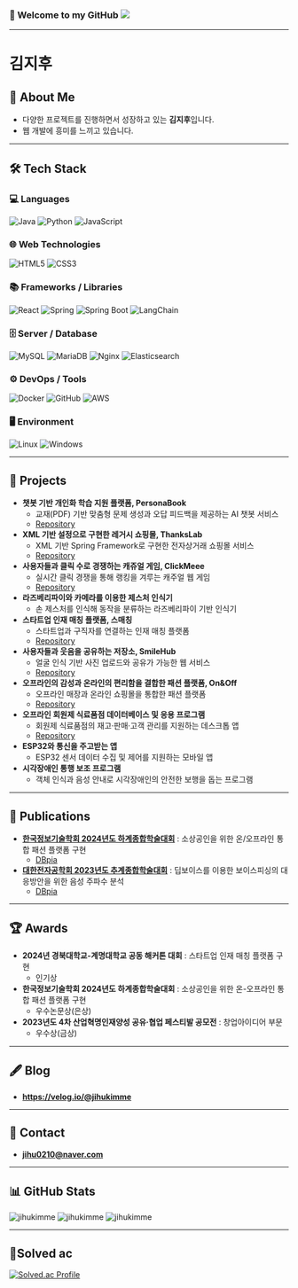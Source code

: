 ### 👋 Welcome to my GitHub ![](https://komarev.com/ghpvc/?username=jihukimme&label=Profile%20views&color=af4bf1&style=flat) 

---

# 김지후 

## 📌 About Me

- 다양한 프로젝트를 진행하면서 성장하고 있는 **김지후**입니다.
- 웹 개발에 흥미를 느끼고 있습니다.

---

## 🛠 Tech Stack

### 💻 Languages
![Java](https://img.shields.io/badge/java-007396?style=for-the-badge&logo=java&logoColor=white) 
![Python](https://img.shields.io/badge/python-3776AB?style=for-the-badge&logo=python&logoColor=white)
![JavaScript](https://img.shields.io/badge/javascript-F7DF1E?style=for-the-badge&logo=javascript&logoColor=black)

### 🌐 Web Technologies
![HTML5](https://img.shields.io/badge/html5-E34F26?style=for-the-badge&logo=html5&logoColor=white)
![CSS3](https://img.shields.io/badge/css-1572B6?style=for-the-badge&logo=css3&logoColor=white)

### 📚 Frameworks / Libraries
![React](https://img.shields.io/badge/react-61DAFB?style=for-the-badge&logo=react&logoColor=black)
![Spring](https://img.shields.io/badge/spring-6DB33F?style=for-the-badge&logo=spring&logoColor=white)
![Spring Boot](https://img.shields.io/badge/springboot-6DB33F?style=for-the-badge&logo=springboot&logoColor=white)
![LangChain](https://img.shields.io/badge/langchain-1A1A1A?style=for-the-badge&logo=chainlink&logoColor=white)

### 🗄 Server / Database
![MySQL](https://img.shields.io/badge/mysql-4479A1?style=for-the-badge&logo=mysql&logoColor=white)
![MariaDB](https://img.shields.io/badge/mariadb-003545?style=for-the-badge&logo=mariadb&logoColor=white)
![Nginx](https://img.shields.io/badge/nginx-009639?style=for-the-badge&logo=nginx&logoColor=white)
![Elasticsearch](https://img.shields.io/badge/elasticsearch-005571?style=for-the-badge&logo=elasticsearch&logoColor=white)

### ⚙ DevOps / Tools
![Docker](https://img.shields.io/badge/docker-2496ED?style=for-the-badge&logo=docker&logoColor=white)
![GitHub](https://img.shields.io/badge/github-181717?style=for-the-badge&logo=github&logoColor=white)
![AWS](https://img.shields.io/badge/aws-232F3E?style=for-the-badge&logo=amazonaws&logoColor=white)

### 🖥 Environment
![Linux](https://img.shields.io/badge/linux-FCC624?style=for-the-badge&logo=linux&logoColor=black)
![Windows](https://img.shields.io/badge/windows-0078D6?style=for-the-badge&logo=windows&logoColor=white)

---

## 💼 Projects

- **챗봇 기반 개인화 학습 지원 플랫폼, PersonaBook**  
  - 교재(PDF) 기반 맞춤형 문제 생성과 오답 피드백을 제공하는 AI 챗봇 서비스  
  - [Repository](https://github.com/PersonaBook)
- **XML 기반 설정으로 구현한 레거시 쇼핑몰, ThanksLab**  
  - XML 기반 Spring Framework로 구현한 전자상거래 쇼핑몰 서비스  
  - [Repository](https://github.com/THANKSRAP)
- **사용자들과 클릭 수로 경쟁하는 캐쥬얼 게임, ClickMeee**  
  - 실시간 클릭 경쟁을 통해 랭킹을 겨루는 캐주얼 웹 게임  
  - [Repository](https://github.com/ClickMeee)
- **라즈베리파이와 카메라를 이용한 제스처 인식기**  
  - 손 제스처를 인식해 동작을 분류하는 라즈베리파이 기반 인식기
- **스타트업 인재 매칭 플랫폼, 스매칭**  
  - 스타트업과 구직자를 연결하는 인재 매칭 플랫폼  
  - [Repository](https://github.com/WARA-United/Venture-Startup-Hackathon)
- **사용자들과 웃음을 공유하는 저장소, SmileHub**  
  - 얼굴 인식 기반 사진 업로드와 공유가 가능한 웹 서비스  
  - [Repository](https://github.com/MangoWafflee)
- **오프라인의 감성과 온라인의 편리함을 결합한 패션 플랫폼, On&Off**  
  - 오프라인 매장과 온라인 쇼핑몰을 통합한 패션 플랫폼  
  - [Repository](https://github.com/TEAM-WARA/ON-OFF)
- **오프라인 회원제 식료품점 데이터베이스 및 응용 프로그램**  
  - 회원제 식료품점의 재고·판매·고객 관리를 지원하는 데스크톱 앱  
  - [Repository](https://github.com/jihukimme/DataBaseProgramming_FinalProject)
- **ESP32와 통신을 주고받는 앱**  
  - ESP32 센서 데이터 수집 및 제어를 지원하는 모바일 앱
- **시각장애인 통행 보조 프로그램**  
  - 객체 인식과 음성 안내로 시각장애인의 안전한 보행을 돕는 프로그램

---

## 📜 Publications

- **[한국정보기술학회 2024년도 하계종합학술대회](https://ki-it.or.kr/conference/2024)** : 소상공인을 위한 온/오프라인 통합 패션 플랫폼 구현  
  - [DBpia](https://www.dbpia.co.kr/journal/articleDetail?nodeId=NODE11825721)
- **[대한전자공학회 2023년도 추계종합학술대회](https://conf.theieie.org/2023f/)** : 딥보이스를 이용한 보이스피싱의 대응방안을 위한 음성 주파수 분석  
  - [DBpia](https://www.dbpia.co.kr/journal/articleDetail?nodeId=NODE11701410)
  
---

## 🏆 Awards

- **2024년 경북대학교-계명대학교 공동 해커톤 대회** : 스타트업 인재 매칭 플랫폼 구현
  - 인기상
- **한국정보기술학회 2024년도 하계종합학술대회** : 소상공인을 위한 온-오프라인 통합 패션 플랫폼 구현
  - 우수논문상(은상)
- **2023년도 4차 산업혁명인재양성 공유·협업 페스티발 공모전** : 창업아이디어 부문
  - 우수상(금상)
 
---

## 🖋 Blog

- **https://velog.io/@jihukimme**

---

## 📧 Contact

- **jihu0210@naver.com**

---

## 📊 GitHub Stats

<img src="https://github-readme-stats.vercel.app/api/top-langs?username=jihukimme&show_icons=true&theme=radical&locale=en&layout=compact" alt="jihukimme" />

<img src="https://github-readme-stats.vercel.app/api?username=jihukimme&show_icons=true&theme=radical&locale=en" alt="jihukimme" />

<img src="https://streak-stats.demolab.com/?user=jihukimme&theme=dark" alt="jihukimme" />


---

## 🏅Solved ac

[![Solved.ac Profile](http://mazassumnida.wtf/api/generate_badge?boj=kjhoo)](https://solved.ac/kjhoo)
